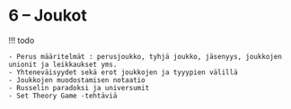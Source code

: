 # 6 – Joukot

!!! todo

    - Perus määritelmät : perusjoukko, tyhjä joukko, jäsenyys, joukkojen unionit ja leikkaukset yms.
    - Yhteneväisyydet sekä erot joukkojen ja tyyypien välillä
    - Joukkojen muodostamisen notaatio
    - Russelin paradoksi ja universumit
    - Set Theory Game -tehtäviä